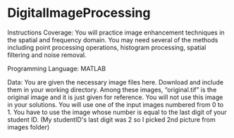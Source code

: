 # DigitalImageProcessing
 
Instructions
Coverage: You will practice image enhancement techniques in the spatial and frequency domain. You
may need several of the methods including point processing operations, histogram
processing, spatial filtering and noise removal.

Programming Language: MATLAB

Data: You are given the necessary image files here. Download and include them in your working
directory. Among these images, “original.tif” is the original image and it is just given for reference. You
will not use this image in your solutions. You will use one of the input images numbered from 0 to 1. You
have to use the image whose number is equal to the last digit of your student ID. (My studentID's last digit was 
2 so I picked 2nd picture from images folder)

